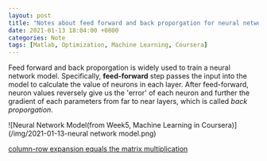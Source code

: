 ```yaml
---
layout: post
title: "Notes about feed forward and back proporgation for neural network"
date: 2021-01-13 18:04:00 +0800
categories: Note
tags: [Matlab, Optimization, Machine Learning, Coursera]
---
```


Feed forward and back proporgation is widely used to train a neural network model. Specifically, **feed-forward** step passes the input into the model to calculate the value of neurons in each layer. After feed-forward, neuron values reversely give us the 'error' of each neuron and further the gradient of each parameters from far to near layers, which is called *back proporgation*.

![Neural Network Model(from Week5, Machine Learning in Coursera)](/img/2021-01-13-neural network model.png)

[column-row expansion equals the matrix multiplication](https://math.stackexchange.com/questions/1819403/proving-the-column-row-expansion-of-two-matrices-a-and-b-is-equal-to-the-pro)

<script src="https://cdn.mathjax.org/mathjax/latest/MathJax.js?config=TeX-AMS-MML_HTMLorMML" type="text/javascript"></script>

